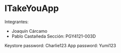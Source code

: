 # ITakeYouApp
Integrantes: 
- Joaquín Cárcamo
- Pablo Castañeda
Sección: PGY4121-003D

Keystore password: Charlie123
App password: Yumi123
